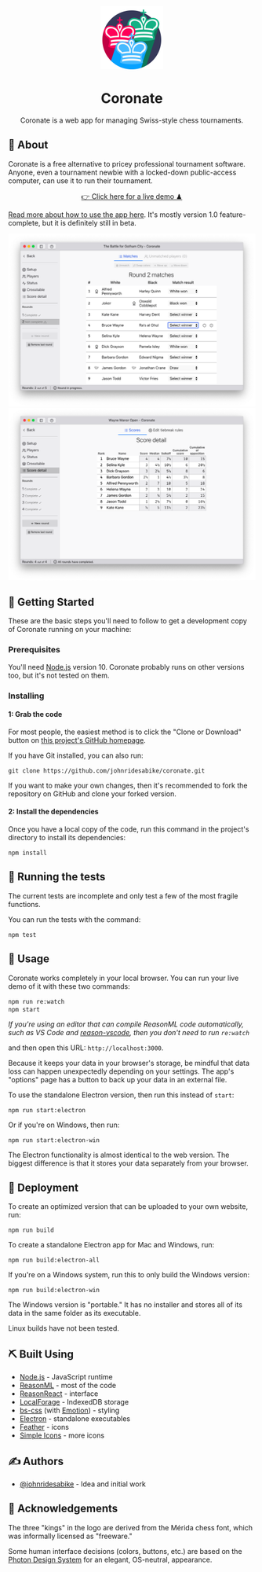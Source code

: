 <div align="center">
<img alt="Logo" src="graphics-src/icon-min.svg" height="128" width="128" />
<h1>Coronate</h1>
</div>

<p align="center">Coronate is a web app for managing Swiss-style chess tournaments.</p>

## 🧐 About

Coronate is a free alternative to pricey professional tournament software. Anyone, even a tournament newbie with a locked-down public-access computer, can use it to run their tournament.

<p align="center"><a href="https://johnridesa.bike/coronate/">👉 Click here for a live demo ♟</a></p>

[Read more about how to use the app here](https://johnridesa.bike/software/coronate/). It's mostly version 1.0 feature-complete, but it is definitely still in beta.

![Round screenshot](./screenshot-round.png)
![Scoring screenshot](./screenshot-score-detail.png)

## 🏁 Getting Started

These are the basic steps you'll need to follow to get a development copy of Coronate running on your machine:

### Prerequisites

You'll need [Node.js](https://nodejs.org/) version 10. Coronate probably runs on other versions too, but it's not tested on them.

### Installing

#### 1: Grab the code

For most people, the easiest method is to click the "Clone or Download" button on [this project's GitHub homepage](https://github.com/johnridesabike/coronate).

If you have Git installed, you can also run:
```
git clone https://github.com/johnridesabike/coronate.git
```

If you want to make your own changes, then it's recommended to fork the repository on GitHub and clone your forked version.

#### 2: Install the dependencies

Once you have a local copy of the code, run this command in the project's directory to install its dependencies:
```
npm install
```

## 🔧 Running the tests

The current tests are incomplete and only test a few of the most fragile functions.

You can run the tests with the command:
```
npm test
```

## 🎈 Usage

Coronate works completely in your local browser. You can run your live demo of it with these two commands:
```
npm run re:watch
npm start
```
*If you're using an editor that can compile ReasonML code automatically, such as VS Code and [reason-vscode](https://marketplace.visualstudio.com/items?itemName=jaredly.reason-vscode), then you don't need to run `re:watch`*

and then open this URL: `http://localhost:3000`.

Because it keeps your data in your browser's storage, be mindful that data loss can happen unexpectedly depending on your settings. The app's "options" page has a button to back up your data in an external file.


To use the standalone Electron version, then run this instead of `start`:
```
npm run start:electron
```
Or if you're on Windows, then run:
```
npm run start:electron-win
```
The Electron functionality is almost identical to the web version. The biggest difference is that it stores your data separately from your browser.

## 🚀 Deployment 

To create an optimized version that can be uploaded to your own website, run:

```
npm run build
```

To create a standalone Electron app for Mac and Windows, run: 
```
npm run build:electron-all
```

If you're on a Windows system, run this to only build the Windows version:
```
npm run build:electron-win
```


The Windows version is "portable." It has no installer and stores all of its data in the same folder as its executable.

Linux builds have not been tested.

## ⛏️ Built Using

- [Node.js](https://nodejs.org/en/) - JavaScript runtime
- [ReasonML](https://reasonml.github.io) - most of the code
- [ReasonReact](https://reasonml.github.io/reason-react/) - interface
- [LocalForage](https://localforage.github.io/localForage/) - IndexedDB storage
- [bs-css](https://github.com/SentiaAnalytics/bs-css) (with [Emotion](https://emotion.sh/)) - styling
- [Electron](https://electronjs.org/) - standalone executables
- [Feather](https://feathericons.com/) - icons
- [Simple Icons](http://simpleicons.org/) - more icons

## ✍️ Authors

- [@johnridesabike](https://github.com/johnridesabike) - Idea and initial work

## 🎉 Acknowledgements 

The three "kings" in the logo are derived from the Mérida chess font, which was informally licensed as "freeware."

Some human interface decisions (colors, buttons, etc.) are based on the [Photon Design System](https://design.firefox.com/photon/) for an elegant, OS-neutral, appearance.
